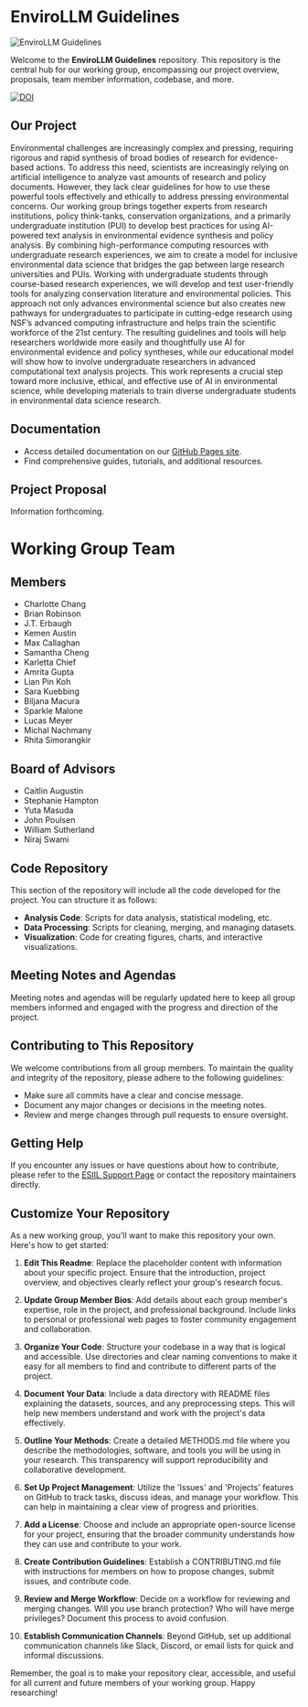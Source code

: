 # EnviroLLM Guidelines

![](https://esiil.org/sites/default/files/styles/link_tile/public/2025-04/getty-images-oU16G3G6WbM-unsplash.jpg?itok=JYujpaz1 "EnviroLLM Guidelines")

Welcome to the **EnviroLLM Guidelines** repository. This repository is the central hub for our working group, encompassing our project overview, proposals, team member information, codebase, and more.

[![DOI](https://zenodo.org/badge/727888683.svg)](https://zenodo.org/doi/10.5281/zenodo.11166898)

## Our Project
Environmental challenges are increasingly complex and pressing, requiring rigorous and rapid synthesis of broad bodies of research for evidence-based actions. To address this need, scientists are increasingly relying on artificial intelligence to analyze vast amounts of research and policy documents. However, they lack clear guidelines for how to use these powerful tools effectively and ethically to address pressing environmental concerns. Our working group brings together experts from research institutions, policy think-tanks, conservation organizations, and a primarily undergraduate institution (PUI) to develop best practices for using AI-powered text analysis in environmental evidence synthesis and policy analysis. By combining high-performance computing resources with undergraduate research experiences, we aim to create a model for inclusive environmental data science that bridges the gap between large research universities and PUIs. Working with undergraduate students through course-based research experiences, we will develop and test user-friendly tools for analyzing conservation literature and environmental policies. This approach not only advances environmental science but also creates new pathways for undergraduates to participate in cutting-edge research using NSF’s advanced computing infrastructure and helps train the scientific workforce of the 21st century. The resulting guidelines and tools will help researchers worldwide more easily and thoughtfully use AI for environmental evidence and policy syntheses, while our educational model will show how to involve undergraduate researchers in advanced computational text analysis projects. This work represents a crucial step toward more inclusive, ethical, and effective use of AI in environmental science, while developing materials to train diverse undergraduate students in environmental data science research.

## Documentation
- Access detailed documentation on our [GitHub Pages site](https://cu-esiil.github.io/envirollm/).
- Find comprehensive guides, tutorials, and additional resources.

## Project Proposal
Information forthcoming.

# Working Group Team

## Members
- Charlotte Chang
- Brian Robinson
- J.T. Erbaugh
- Kemen Austin
- Max Callaghan
- Samantha Cheng
- Karletta Chief
- Amrita Gupta
- Lian Pin Koh
- Sara Kuebbing
- Biljana Macura
- Sparkle Malone
- Lucas Meyer
- Michal Nachmany
- Rhita Simorangkir

## Board of Advisors
- Caitlin Augustin
- Stephanie Hampton
- Yuta Masuda
- John Poulsen
- William Sutherland
- Niraj Swami

## Code Repository

This section of the repository will include all the code developed for the project. You can structure it as follows:

- **Analysis Code**: Scripts for data analysis, statistical modeling, etc.
- **Data Processing**: Scripts for cleaning, merging, and managing datasets.
- **Visualization**: Code for creating figures, charts, and interactive visualizations.

## Meeting Notes and Agendas

Meeting notes and agendas will be regularly updated here to keep all group members informed and engaged with the progress and direction of the project.

## Contributing to This Repository

We welcome contributions from all group members. To maintain the quality and integrity of the repository, please adhere to the following guidelines:

- Make sure all commits have a clear and concise message.
- Document any major changes or decisions in the meeting notes.
- Review and merge changes through pull requests to ensure oversight.

## Getting Help

If you encounter any issues or have questions about how to contribute, please refer to the [ESIIL Support Page](https://esiil.org/support) or contact the repository maintainers directly.

## Customize Your Repository

As a new working group, you'll want to make this repository your own. Here's how to get started:

1. **Edit This Readme**: Replace the placeholder content with information about your specific project. Ensure that the introduction, project overview, and objectives clearly reflect your group's research focus.

2. **Update Group Member Bios**: Add details about each group member's expertise, role in the project, and professional background. Include links to personal or professional web pages to foster community engagement and collaboration.

3. **Organize Your Code**: Structure your codebase in a way that is logical and accessible. Use directories and clear naming conventions to make it easy for all members to find and contribute to different parts of the project.

4. **Document Your Data**: Include a data directory with README files explaining the datasets, sources, and any preprocessing steps. This will help new members understand and work with the project's data effectively.

5. **Outline Your Methods**: Create a detailed METHODS.md file where you describe the methodologies, software, and tools you will be using in your research. This transparency will support reproducibility and collaborative development.

6. **Set Up Project Management**: Utilize the 'Issues' and 'Projects' features on GitHub to track tasks, discuss ideas, and manage your workflow. This can help in maintaining a clear view of progress and priorities.

7. **Add a License**: Choose and include an appropriate open-source license for your project, ensuring that the broader community understands how they can use and contribute to your work.

8. **Create Contribution Guidelines**: Establish a CONTRIBUTING.md file with instructions for members on how to propose changes, submit issues, and contribute code.

9. **Review and Merge Workflow**: Decide on a workflow for reviewing and merging changes. Will you use branch protection? Who will have merge privileges? Document this process to avoid confusion.

10. **Establish Communication Channels**: Beyond GitHub, set up additional communication channels like Slack, Discord, or email lists for quick and informal discussions.

Remember, the goal is to make your repository clear, accessible, and useful for all current and future members of your working group. Happy researching!

